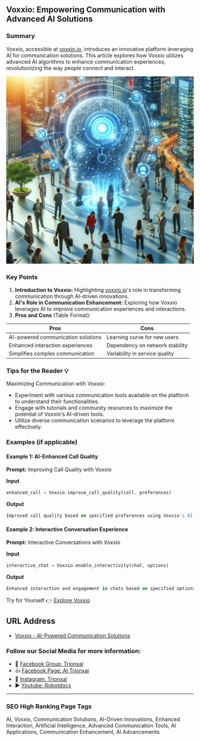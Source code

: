## Voxxio: Empowering Communication with Advanced AI Solutions

### Summary
Voxxio, accessible at [voxxio.io](https://voxxio.io), introduces an innovative platform leveraging AI for communication solutions. This article explores how Voxxio utilizes advanced AI algorithms to enhance communication experiences, revolutionizing the way people connect and interact.

<img src="voxxio.webp" alt="voxxio">

### Key Points

1. **Introduction to Voxxio:** Highlighting [voxxio.io](https://voxxio.io)'s role in transforming communication through AI-driven innovations.
2. **AI's Role in Communication Enhancement:** Exploring how Voxxio leverages AI to improve communication experiences and interactions.
3. **Pros and Cons** (Table Format):

| Pros                                 | Cons                                |
|--------------------------------------|-------------------------------------|
| AI-powered communication solutions    | Learning curve for new users        |
| Enhanced interaction experiences     | Dependency on network stability     |
| Simplifies complex communication     | Variability in service quality      |

### Tips for the Reader 💡
Maximizing Communication with Voxxio:
- Experiment with various communication tools available on the platform to understand their functionalities.
- Engage with tutorials and community resources to maximize the potential of Voxxio's AI-driven tools.
- Utilize diverse communication scenarios to leverage the platform effectively.

### Examples (if applicable)

#### Example 1: AI-Enhanced Call Quality
**Prompt:** Improving Call Quality with Voxxio

**Input**
```dart
enhanced_call = Voxxio.improve_call_quality(call, preferences)
```

**Output**
```dart
Improved call quality based on specified preferences using Voxxio's AI-driven call enhancement tools.
```

#### Example 2: Interactive Conversation Experience
**Prompt:** Interactive Conversations with Voxxio

**Input**
```dart
interactive_chat = Voxxio.enable_interactivity(chat, options)
```

**Output**
```dart
Enhanced interaction and engagement in chats based on specified options using Voxxio's interactive features.
```

Try for Yourself 👉 <a href="https://voxxio.io" target="_blank">Explore Voxxio</a>

## URL Address
- <a href="https://voxxio.io" target="_blank">Voxxio - AI-Powered Communication Solutions</a>

### Follow our Social Media for more information:
- 📘 <a href="https://www.facebook.com/groups/trionxai" target="_blank">Facebook Group: Trionxai</a>
- 👍 <a href="https://www.facebook.com/ai.trionxai" target="_blank">Facebook Page: AI Trionxai</a>
- 📸 <a href="https://www.instagram.com/trionxai/" target="_blank">Instagram: Trionxai</a>
- ▶️ <a href="https://www.youtube.com/@robotdocs/" target="_blank">Youtube: Robotdocs</a>

<hr>

### SEO High Ranking Page Tags
AI, Voxxio, Communication Solutions, AI-Driven Innovations, Enhanced Interaction, Artificial Intelligence, Advanced Communication Tools, AI Applications, Communication Enhancement, AI Advancements